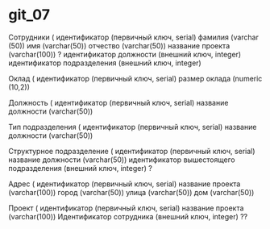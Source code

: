 # git_07
Сотрудники (
идентификатор (первичный ключ, serial)
фамилия (varchar (50))
имя (varchar(50))
отчество (varchar(50))
название проекта (varchar(100)) ?
идентификатор должности (внешний ключ, integer)
идентификатор подразделения (внешний ключ, integer)

Оклад (
идентификатор (первичный ключ, serial)
размер оклада (numeric (10,2))

Должность (
идентификатор (первичный ключ, serial)
название должности (varchar(50))

Тип подразделения (
идентификатор (первичный ключ, serial)
название должности (varchar(50))

Структурное подразделение (
идентификатор (первичный ключ, serial)
название должности (varchar(50))
идентификатор вышестоящего подразделения (внешний ключ, integer) ?

Адрес (
идентификатор (первичный ключ, serial)
название проекта (varchar(100))
город (varchar(50))
улица (varchar(50))
дом (varchar(50))


Проект (
идентификатор (первичный ключ, serial)
название проекта (varchar(100))
Идентификатор сотрудника (внешний ключ, integer) ??
